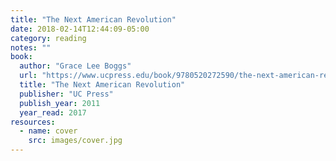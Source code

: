 ```yaml
---
title: "The Next American Revolution"
date: 2018-02-14T12:44:09-05:00
category: reading
notes: ""
book:
  author: "Grace Lee Boggs"
  url: "https://www.ucpress.edu/book/9780520272590/the-next-american-revolution"
  title: "The Next American Revolution"
  publisher: "UC Press"
  publish_year: 2011
  year_read: 2017
resources:
  - name: cover
    src: images/cover.jpg
---
```


